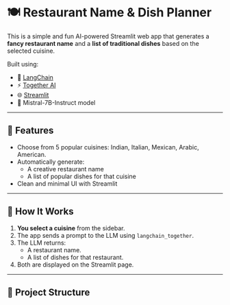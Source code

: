 # 🍽️ Restaurant Name & Dish Planner

This is a simple and fun AI-powered Streamlit web app that generates a **fancy restaurant name** and a **list of traditional dishes** based on the selected cuisine.

Built using:
- 🧠 [LangChain](https://github.com/langchain-ai/langchain)
- ⚡ [Together AI](https://www.together.ai/)
- 🌐 [Streamlit](https://streamlit.io/)
- 🔗 Mistral-7B-Instruct model

---

## 🚀 Features

- Choose from 5 popular cuisines: Indian, Italian, Mexican, Arabic, American.
- Automatically generate:
  - A creative restaurant name
  - A list of popular dishes for that cuisine
- Clean and minimal UI with Streamlit

---

## 🧠 How It Works

1. **You select a cuisine** from the sidebar.
2. The app sends a prompt to the LLM using `langchain_together`.
3. The LLM returns:
   - A restaurant name.
   - A list of dishes for that restaurant.
4. Both are displayed on the Streamlit page.

---

## 📁 Project Structure

